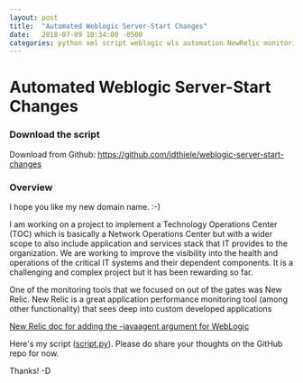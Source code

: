 ```yaml
---
layout: post
title:  "Automated Weblogic Server-Start Changes"
date:   2018-07-09 10:34:00 -0500
categories: python xml script weblogic wls automation NewRelic monitoring APM
---
```


# Automated Weblogic Server-Start Changes

### Download the script
Download from Github: https://github.com/jdthiele/weblogic-server-start-changes

### Overview
I hope you like my new domain name. :-)

I am working on a project to implement a Technology Operations Center (TOC) which is basically a Network Operations Center but with a wider scope to also include application and services stack that IT provides to the organization. We are working to improve the visibility into the health and operations of the critical IT systems and their dependent components. It is a challenging and complex project but it has been rewarding so far. 

One of the monitoring tools that we focused on out of the gates was New Relic. New Relic is a great application performance monitoring tool (among other functionality) that sees deep into custom developed applications 

[New Relic doc for adding the -javaagent argument for WebLogic](https://docs.newrelic.com/docs/agents/java-agent/installation/include-java-agent-jvm-argument)

Here's my script ([script.py](https://github.com/jdthiele/weblogic-server-start-changes)). Please do share your thoughts on the GitHub repo for now.

Thanks!
-D
